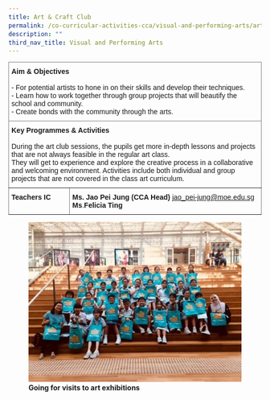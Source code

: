 ```yaml
---
title: Art & Craft Club
permalink: /co-curricular-activities-cca/visual-and-performing-arts/art-n-craft-club/
description: ""
third_nav_title: Visual and Performing Arts
---
```

<style type="text/css">
.tg  {border-collapse:collapse;border-spacing:0;}
.tg td{border-color:black;border-style:solid;border-width:1px;font-family:Arial, sans-serif;font-size:14px;
  overflow:hidden;padding:10px 5px;word-break:normal;}
.tg th{border-color:black;border-style:solid;border-width:1px;font-family:Arial, sans-serif;font-size:14px;
  font-weight:normal;overflow:hidden;padding:10px 5px;word-break:normal;}
.tg .tg-0pky{border-color:inherit;text-align:left;vertical-align:top}
</style>
<table class="tg">
<thead>
  <tr>
    <th class="tg-0pky" colspan="2"><span style="font-weight:bold">Aim &amp; Objectives</span><br><br>- For potential artists to hone in on their skills and develop their techniques.<br>- Learn how to work together through group projects that will beautify the school and community.<br>- Create bonds with the community through the arts.<br></th>
  </tr>
</thead>
<tbody>
  <tr>
    <td class="tg-0pky" colspan="2"><span style="font-weight:bold">Key Programmes &amp; Activities</span><br><br><span style="font-weight:400;font-style:normal">During the art club sessions, the pupils get more in-depth lessons and projects that are not always feasible in the regular art class. </span><br><span style="font-weight:400;font-style:normal">They will get to experience and explore the creative process in a collaborative and welcoming environment. Activities include both individual and group projects that are not covered in the class art curriculum.</span><br></td>
  </tr>
  <tr>
    <td class="tg-0pky"><span style="font-weight:bold">Teachers IC</span></td>
    <td class="tg-0pky"><span style="font-weight:700;font-style:normal">Ms. Jao Pei Jung (CCA Head) </span><a href="mailto:jao_pei-jung@moe.edu.sg" target="_blank" rel="noopener noreferrer">jao_pei-jung@moe.edu.sg</a><br><span style="font-weight:bold">Ms</span>.<span style="font-weight:700">Felicia Ting</span></td>
  </tr>
</tbody>
</table>


<figure>
<img src="/images/Visits%20Art%20Exhibitions.jpg">
<figcaption> <strong>Going for visits to art exhibitions </strong></figcaption>
</figure>

